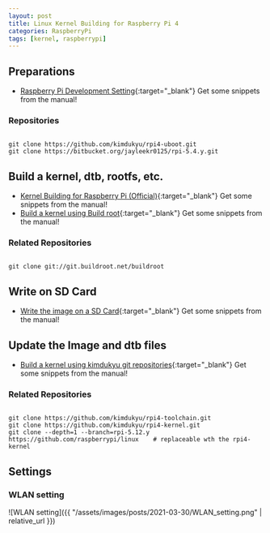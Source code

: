 ```yaml
---
layout: post
title: Linux Kernel Building for Raspberry Pi 4
categories: RaspberryPi
tags: [kernel, raspberrypi]
---
```


## Preparations

- [Raspberry Pi Development Setting](<https://itlearningcenter.tistory.com/entry/%EA%B0%9C%EB%B0%9C-%ED%99%98%EA%B2%BD-%EA%B5%AC%EC%84%B1%E2%91%A1?category=844869>){:target="_blank"} Get some snippets from the manual!


### Repositories

```terminal

git clone https://github.com/kimdukyu/rpi4-uboot.git
git clone https://bitbucket.org/jayleekr0125/rpi-5.4.y.git

```

## Build a kernel, dtb, rootfs, etc.

- [Kernel Building for Raspberry Pi (Official)](<https://www.raspberrypi.org/documentation/linux/kernel/building.md>){:target="_blank"} Get some snippets from the manual!
- [Build a kernel using Build root](<https://itlearningcenter.tistory.com/entry/%E3%80%90RPI4%E3%80%91Buildroot%EB%A5%BC-%EC%82%AC%EC%9A%A9%ED%95%9C-%EB%A6%AC%EB%88%85%EC%8A%A4-%EA%B0%9C%EB%B0%9C-%ED%99%98%EA%B2%BD-%EA%B5%AC%EC%84%B1-%E2%91%A0>){:target="_blank"} Get some snippets from the manual!

### Related Repositories

```terminal

git clone git://git.buildroot.net/buildroot

```


## Write on SD Card

- [Write the image on a SD Card](<https://itlearningcenter.tistory.com/entry/%E3%80%90RPI4%E3%80%91Linux-BSP-%EA%B0%9C%EB%B0%9C-%ED%99%98%EA%B2%BD-%EA%B5%AC%EC%84%B1-%E2%91%A0>){:target="_blank"} Get some snippets from the manual!

## Update the Image and dtb files

- [Build a kernel using kimdukyu git repositories](<https://itlearningcenter.tistory.com/entry/【RPI4】Linux-BSP-개발-환경-구성-②>){:target="_blank"} Get some snippets from the manual!

### Related Repositories

```terminal

git clone https://github.com/kimdukyu/rpi4-toolchain.git
git clone https://github.com/kimdukyu/rpi4-kernel.git
git clone --depth=1 --branch=rpi-5.12.y https://github.com/raspberrypi/linux    # replaceable wth the rpi4-kernel

```


## Settings

### WLAN setting

![WLAN setting]({{ "/assets/images/posts/2021-03-30/WLAN_setting.png" | relative_url }})

